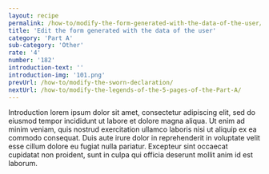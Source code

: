 ```yaml
---
layout: recipe
permalink: /how-to/modify-the-form-generated-with-the-data-of-the-user/
title: 'Edit the form generated with the data of the user'
category: 'Part A'
sub-category: 'Other'
rate: '4'
number: '182'
introduction-text: ''
introduction-img: '101.png'
prevUrl: /how-to/modify-the-sworn-declaration/
nextUrl: /how-to/modify-the-legends-of-the-5-pages-of-the-Part-A/
---
```


Introduction lorem ipsum dolor sit amet, consectetur adipiscing elit, sed do eiusmod tempor incididunt ut labore et dolore magna aliqua. Ut enim ad minim veniam, quis nostrud exercitation ullamco laboris nisi ut aliquip ex ea commodo consequat. Duis aute irure dolor in reprehenderit in voluptate velit esse cillum dolore eu fugiat nulla pariatur. Excepteur sint occaecat cupidatat non proident, sunt in culpa qui officia deserunt mollit anim id est laborum.

